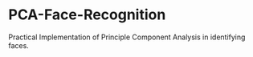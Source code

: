 # PCA-Face-Recognition
Practical Implementation of Principle Component Analysis in identifying faces.
